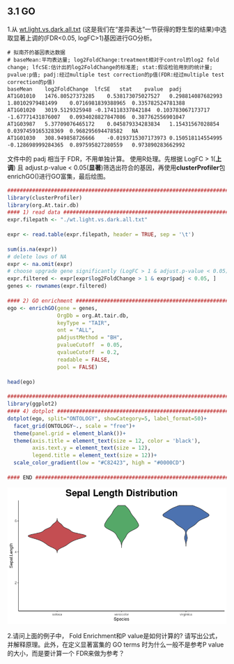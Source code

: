 ## 3.1 GO

1.从 [wt.light.vs.dark.all.txt](https://cloud.tsinghua.edu.cn/d/ad22768345664924b202/files/?p=%2FFiles%2FPART_II%2F3.1.go_kegg%2Fwt.light.vs.dark.all.txt&dl=1) (这是我们在“差异表达”一节获得的野生型的结果)中选取显著上调的(FDR<0.05, logFC>1)基因进行GO分析。

```
# 拟南芥的基因表达数据
# baseMean:平均表达量; log2FoldChange:treatment相对于control的log2 fold change; lfcSE:估计出的log2FoldChange的标准差; stat:假设检验用到的统计量; pvalue:p值; padj:经过multiple test correction的p值(FDR:经过multiple test correction的p值)
baseMean	log2FoldChange	lfcSE	stat	pvalue	padj
AT1G01010	1476.80527373285	0.538173075027527	0.298814087682993	1.80102979481499	0.0716981839388965	0.335782524781388
AT1G01020	3019.5129325948	-0.174118337842184	0.103783067173717	-1.67771431876007	0.0934028827847086	0.387762556901047
AT1G03987	5.37709076465172	0.045879334283834	1.15431567028854	0.0397459165328369	0.968295694478582	NA
AT1G01030	308.949858726666	-0.0193715307173973	0.150518114554995	-0.128698999284365	0.897595827280559	0.973890283662992
```

文件中的 padj 相当于 FDR，不用单独计算。
使用R处理。先根据 LogFC > 1(**上调**) 且 adjust.p-value < 0.05(**显著**)筛选出符合的基因，再使用**clusterProfiler**包enrichGO()进行GO富集，最后绘图。

```R
################################################################################
library(clusterProfiler)
library(org.At.tair.db)
#### 1) read data ##############################################################
expr.filepath <- "./wt.light.vs.dark.all.txt"

expr <- read.table(expr.filepath, header = TRUE, sep = '\t')

sum(is.na(expr))
# delete lows of NA
expr <- na.omit(expr)
# choose upgrade gene significantly (LogFC > 1 & adjust.p-value < 0.05)
expr.filtered <- expr[expr$log2FoldChange > 1 & expr$padj < 0.05, ]
genes <- rownames(expr.filtered)

#### 2) GO enrichment ##########################################################
ego <- enrichGO(gene = genes,
                OrgDb = org.At.tair.db,
                keyType = "TAIR",
                ont = "ALL",
                pAdjustMethod = "BH",
                pvalueCutoff  = 0.05,
                qvalueCutoff  = 0.2,
                readable = FALSE,
                pool = FALSE)

head(ego)

################################################################################
library(ggplot2)
#### 4) dotplot ################################################################
dotplot(ego, split="ONTOLOGY", showCategory=5, label_format=50)+
  facet_grid(ONTOLOGY~., scale = "free")+
  theme(panel.grid = element_blank())+
  theme(axis.title = element_text(size = 12, color = 'black'),
        axis.text.y = element_text(size = 12),
        legend.title = element_text(size = 12))+
  scale_color_gradient(low = "#C82423", high = "#0000CD")

#### END #######################################################################
```

![img](https://github.com/Bioin-Mixologist/Bioinformatics_Tutorial/blob/main/others/3.2homework.png)

2.请问上面的例子中， Fold Enrichment和P value是如何计算的? 请写出公式，并解释原理。此外，在定义显著富集的 GO terms 时为什么一般不是参考P value的大小，而是要计算一个 FDR来做为参考？
